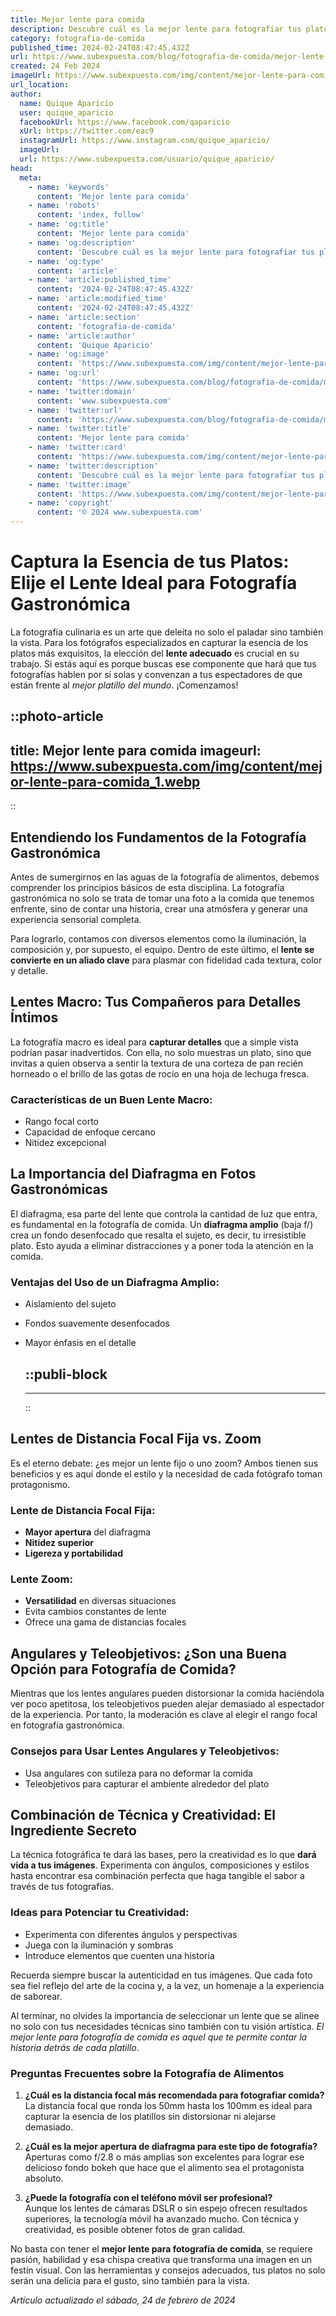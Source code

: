 ```yaml
---
title: Mejor lente para comida
description: Descubre cuál es la mejor lente para fotografiar tus platos, realzando colores y texturas para imágenes apetitosas y profesionales.
category: fotografia-de-comida
published_time: 2024-02-24T08:47:45.432Z
url: https://www.subexpuesta.com/blog/fotografia-de-comida/mejor-lente-para-comida
created: 24 Feb 2024
imageUrl: https://www.subexpuesta.com/img/content/mejor-lente-para-comida_1.webp
url_location:
author:
  name: Quique Aparicio
  user: quique_aparicio
  facebookUrl: https://www.facebook.com/qaparicio
  xUrl: https://twitter.com/eac9
  instagramUrl: https://www.instagram.com/quique_aparicio/
  imageUrl: 
  url: https://www.subexpuesta.com/usuario/quique_aparicio/
head:
  meta:
    - name: 'keywords'
      content: 'Mejor lente para comida'
    - name: 'robots'
      content: 'index, follow'
    - name: 'og:title'
      content: 'Mejor lente para comida'
    - name: 'og:description'
      content: 'Descubre cuál es la mejor lente para fotografiar tus platos, realzando colores y texturas para imágenes apetitosas y profesionales.'
    - name: 'og:type'
      content: 'article'
    - name: 'article:published_time'
      content: '2024-02-24T08:47:45.432Z'
    - name: 'article:modified_time'
      content: '2024-02-24T08:47:45.432Z'
    - name: 'article:section'
      content: 'fotografia-de-comida'
    - name: 'article:author'
      content: 'Quique Aparicio'
    - name: 'og:image'
      content: 'https://www.subexpuesta.com/img/content/mejor-lente-para-comida_1.webp'
    - name: 'og:url'
      content: 'https://www.subexpuesta.com/blog/fotografia-de-comida/mejor-lente-para-comida'
    - name: 'twitter:domain'
      content: 'www.subexpuesta.com'
    - name: 'twitter:url'
      content: 'https://www.subexpuesta.com/blog/fotografia-de-comida/mejor-lente-para-comida'
    - name: 'twitter:title'
      content: 'Mejor lente para comida'
    - name: 'twitter:card'
      content: 'https://www.subexpuesta.com/img/content/mejor-lente-para-comida_1.webp'
    - name: 'twitter:description'
      content: 'Descubre cuál es la mejor lente para fotografiar tus platos, realzando colores y texturas para imágenes apetitosas y profesionales.'
    - name: 'twitter:image'
      content: 'https://www.subexpuesta.com/img/content/mejor-lente-para-comida_1.webp'
    - name: 'copyright'
      content: '© 2024 www.subexpuesta.com'
---
```

# Captura la Esencia de tus Platos: Elije el Lente Ideal para Fotografía Gastronómica

La fotografía culinaria es un arte que deleita no solo el paladar sino también la vista. Para los fotógrafos especializados en capturar la esencia de los platos más exquisitos, la elección del **lente adecuado** es crucial en su trabajo. Si estás aquí es porque buscas ese componente que hará que tus fotografías hablen por sí solas y convenzan a tus espectadores de que están frente al *mejor platillo del mundo*. ¡Comenzamos!


::photo-article
---
title: Mejor lente para comida
imageurl: https://www.subexpuesta.com/img/content/mejor-lente-para-comida_1.webp
---
::


## Entendiendo los Fundamentos de la Fotografía Gastronómica

Antes de sumergirnos en las aguas de la fotografía de alimentos, debemos comprender los principios básicos de esta disciplina. La fotografía gastronómica no solo se trata de tomar una foto a la comida que tenemos enfrente, sino de contar una historia, crear una atmósfera y generar una experiencia sensorial completa.

Para lograrlo, contamos con diversos elementos como la iluminación, la composición y, por supuesto, el equipo. Dentro de este último, el **lente se convierte en un aliado clave** para plasmar con fidelidad cada textura, color y detalle.

## Lentes Macro: Tus Compañeros para Detalles Íntimos

La fotografía macro es ideal para **capturar detalles** que a simple vista podrían pasar inadvertidos. Con ella, no solo muestras un plato, sino que invitas a quien observa a sentir la textura de una corteza de pan recién horneado o el brillo de las gotas de rocío en una hoja de lechuga fresca.

### Características de un Buen Lente Macro:
- Rango focal corto
- Capacidad de enfoque cercano
- Nitidez excepcional

## La Importancia del Diafragma en Fotos Gastronómicas

El diafragma, esa parte del lente que controla la cantidad de luz que entra, es fundamental en la fotografía de comida. Un **diafragma amplio** (baja f/) crea un fondo desenfocado que resalta el sujeto, es decir, tu irresistible plato. Esto ayuda a eliminar distracciones y a poner toda la atención en la comida.

### Ventajas del Uso de un Diafragma Amplio:
- Aislamiento del sujeto
- Fondos suavemente desenfocados
- Mayor énfasis en el detalle


  ::publi-block
  ---
  ---
  ::
  
  
## Lentes de Distancia Focal Fija vs. Zoom

Es el eterno debate: ¿es mejor un lente fijo o uno zoom? Ambos tienen sus beneficios y es aquí donde el estilo y la necesidad de cada fotógrafo toman protagonismo.

### Lente de Distancia Focal Fija:
- **Mayor apertura** del diafragma
- **Nitidez superior**
- **Ligereza y portabilidad**

### Lente Zoom:
- **Versatilidad** en diversas situaciones
- Evita cambios constantes de lente
- Ofrece una gama de distancias focales

## Angulares y Teleobjetivos: ¿Son una Buena Opción para Fotografía de Comida?

Mientras que los lentes angulares pueden distorsionar la comida haciéndola ver poco apetitosa, los teleobjetivos pueden alejar demasiado al espectador de la experiencia. Por tanto, la moderación es clave al elegir el rango focal en fotografía gastronómica.

### Consejos para Usar Lentes Angulares y Teleobjetivos:
- Usa angulares con sutileza para no deformar la comida
- Teleobjetivos para capturar el ambiente alrededor del plato

## Combinación de Técnica y Creatividad: El Ingrediente Secreto

La técnica fotográfica te dará las bases, pero la creatividad es lo que **dará vida a tus imágenes**. Experimenta con ángulos, composiciones y estilos hasta encontrar esa combinación perfecta que haga tangible el sabor a través de tus fotografías.

### Ideas para Potenciar tu Creatividad:
- Experimenta con diferentes ángulos y perspectivas
- Juega con la iluminación y sombras
- Introduce elementos que cuenten una historia

Recuerda siempre buscar la autenticidad en tus imágenes. Que cada foto sea fiel reflejo del arte de la cocina y, a la vez, un homenaje a la experiencia de saborear.

Al terminar, no olvides la importancia de seleccionar un lente que se alinee no solo con tus necesidades técnicas sino también con tu visión artística. *El mejor lente para fotografía de comida es aquel que te permite contar la historia detrás de cada platillo*.

### Preguntas Frecuentes sobre la Fotografía de Alimentos

1. **¿Cuál es la distancia focal más recomendada para fotografiar comida?**  
   La distancia focal que ronda los 50mm hasta los 100mm es ideal para capturar la esencia de los platillos sin distorsionar ni alejarse demasiado.

2. **¿Cuál es la mejor apertura de diafragma para este tipo de fotografía?**  
   Aperturas como f/2.8 o más amplias son excelentes para lograr ese delicioso fondo bokeh que hace que el alimento sea el protagonista absoluto.

3. **¿Puede la fotografía con el teléfono móvil ser profesional?**  
   Aunque los lentes de cámaras DSLR o sin espejo ofrecen resultados superiores, la tecnología móvil ha avanzado mucho. Con técnica y creatividad, es posible obtener fotos de gran calidad. 

No basta con tener el **mejor lente para fotografía de comida**, se requiere pasión, habilidad y esa chispa creativa que transforma una imagen en un festín visual. Con las herramientas y consejos adecuados, tus platos no solo serán una delicia para el gusto, sino también para la vista.

_Artículo actualizado el sábado, 24 de febrero de 2024_
